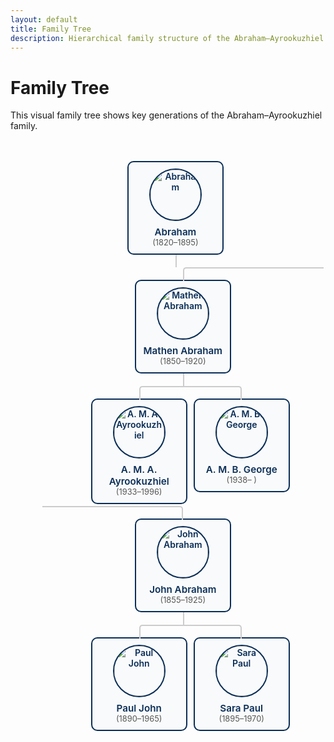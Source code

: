 ```yaml
---
layout: default
title: Family Tree
description: Hierarchical family structure of the Abraham–Ayrookuzhiel family
---
```


# Family Tree

This visual family tree shows key generations of the Abraham–Ayrookuzhiel family.

<div class="tree">
  <ul>
    <li>
      <a href="#">
        <img src="/assets/images/abraham.jpg" alt="Abraham" />
        <div class="name">Abraham</div>
        <div class="years">(1820–1895)</div>
      </a>
      <ul>
        <li>
          <a href="#">
            <img src="/assets/images/mathen.jpg" alt="Mathen Abraham" />
            <div class="name">Mathen Abraham</div>
            <div class="years">(1850–1920)</div>
          </a>
          <ul>
            <li>
              <a href="#">
                <img src="/assets/images/amaa.jpg" alt="A. M. A. Ayrookuzhiel" />
                <div class="name">A. M. A. Ayrookuzhiel</div>
                <div class="years">(1933–1996)</div>
              </a>
            </li>
            <li>
              <a href="#">
                <img src="/assets/images/george.jpg" alt="A. M. B. George" />
                <div class="name">A. M. B. George</div>
                <div class="years">(1938– )</div>
              </a>
            </li>
          </ul>
        </li>
        <li>
          <a href="#">
            <img src="/assets/images/john.jpg" alt="John Abraham" />
            <div class="name">John Abraham</div>
            <div class="years">(1855–1925)</div>
          </a>
          <ul>
            <li>
              <a href="#">
                <img src="/assets/images/paul.jpg" alt="Paul John" />
                <div class="name">Paul John</div>
                <div class="years">(1890–1965)</div>
              </a>
            </li>
            <li>
              <a href="#">
                <img src="/assets/images/sara.jpg" alt="Sara Paul" />
                <div class="name">Sara Paul</div>
                <div class="years">(1895–1970)</div>
              </a>
            </li>
          </ul>
        </li>
      </ul>
    </li>
  </ul>
</div>

<style>
/* =========================================================
   Simple CSS Family Tree (Responsive, with photos)
   Works inside Markdown + Jekyll default layout
   ========================================================= */
.tree {
  width: 100%;
  overflow-x: auto;
  padding-bottom: 2rem;
  text-align: center;
}

.tree ul {
  padding-top: 20px;
  position: relative;
  transition: all 0.5s;
  display: inline-block;
}

.tree li {
  float: left;
  text-align: center;
  list-style-type: none;
  position: relative;
  padding: 20px 5px 0 5px;
  transition: all 0.5s;
}

/* Connectors */
.tree li::before,
.tree li::after {
  content: '';
  position: absolute;
  top: 0;
  right: 50%;
  border-top: 2px solid #ccc;
  width: 50%;
  height: 20px;
}

.tree li::after {
  right: auto;
  left: 50%;
  border-left: 2px solid #ccc;
}

.tree li:only-child::after,
.tree li:only-child::before {
  display: none;
}

.tree li:only-child {
  padding-top: 0;
}

.tree li:first-child::before,
.tree li:last-child::after {
  border: 0 none;
}

.tree li:last-child::before {
  border-right: 2px solid #ccc;
  border-radius: 0 5px 0 0;
}

.tree li:first-child::after {
  border-radius: 5px 0 0 0;
}

.tree ul ul::before {
  content: '';
  position: absolute;
  top: 0;
  left: 50%;
  border-left: 2px solid #ccc;
  width: 0;
  height: 20px;
}

/* Node cards */
.tree a {
  border: 2px solid #0a2e57;
  padding: 10px;
  text-decoration: none;
  color: #0a2e57;
  font-weight: 600;
  display: inline-block;
  border-radius: 10px;
  transition: all 0.3s;
  background: #f9fafb;
  width: 130px;
}

.tree a:hover {
  background: #0a2e57;
  color: #fff;
  border-color: #0a2e57;
}

.tree a img {
  width: 80px;
  height: 80px;
  object-fit: cover;
  border-radius: 50%;
  border: 2px solid #0a2e57;
  margin-bottom: 8px;
}

.tree a .name {
  font-size: 0.95rem;
  font-weight: 600;
}

.tree a .years {
  font-size: 0.8rem;
  color: #555;
  font-weight: 400;
}

/* Clearfix */
.tree ul::after {
  content: "";
  display: table;
  clear: both;
}

/* Mobile adjustments */
@media (max-width: 600px) {
  .tree li {
    display: block;
    float: none;
    padding: 10px 0;
  }
  .tree ul ul::before,
  .tree li::before,
  .tree li::after {
    display: none;
  }
}
</style>
